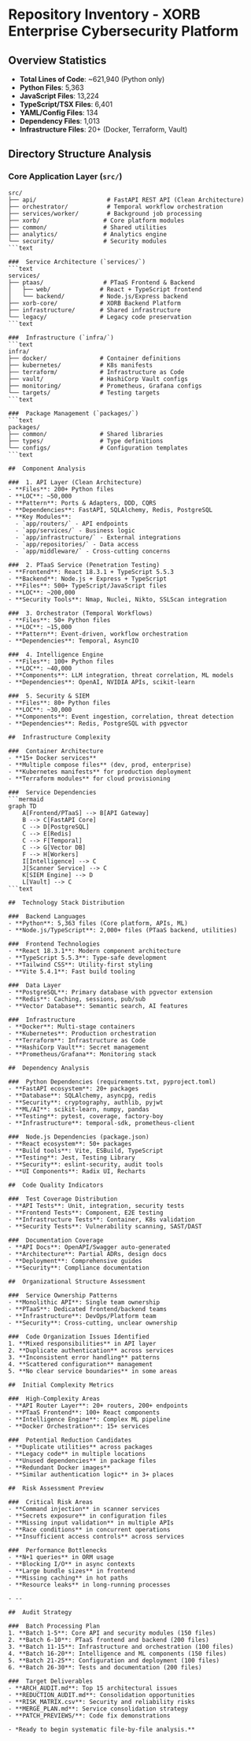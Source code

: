 # Repository Inventory - XORB Enterprise Cybersecurity Platform

##  Overview Statistics
- **Total Lines of Code**: ~621,940 (Python only)
- **Python Files**: 5,363
- **JavaScript Files**: 13,224
- **TypeScript/TSX Files**: 6,401
- **YAML/Config Files**: 134
- **Dependency Files**: 1,013
- **Infrastructure Files**: 20+ (Docker, Terraform, Vault)

##  Directory Structure Analysis

###  Core Application Layer (`src/`)
```text
src/
├── api/                    # FastAPI REST API (Clean Architecture)
├── orchestrator/           # Temporal workflow orchestration
├── services/worker/        # Background job processing
├── xorb/                  # Core platform modules
├── common/                # Shared utilities
├── analytics/             # Analytics engine
└── security/              # Security modules
```text

###  Service Architecture (`services/`)
```text
services/
├── ptaas/                 # PTaaS Frontend & Backend
│   ├── web/              # React + TypeScript frontend
│   └── backend/          # Node.js/Express backend
├── xorb-core/            # XORB Backend Platform
├── infrastructure/       # Shared infrastructure
└── legacy/               # Legacy code preservation
```text

###  Infrastructure (`infra/`)
```text
infra/
├── docker/               # Container definitions
├── kubernetes/           # K8s manifests
├── terraform/            # Infrastructure as Code
├── vault/                # HashiCorp Vault configs
├── monitoring/           # Prometheus, Grafana configs
└── targets/              # Testing targets
```text

###  Package Management (`packages/`)
```text
packages/
├── common/               # Shared libraries
├── types/                # Type definitions
└── configs/              # Configuration templates
```text

##  Component Analysis

###  1. API Layer (Clean Architecture)
- **Files**: 200+ Python files
- **LOC**: ~50,000
- **Pattern**: Ports & Adapters, DDD, CQRS
- **Dependencies**: FastAPI, SQLAlchemy, Redis, PostgreSQL
- **Key Modules**:
  - `app/routers/` - API endpoints
  - `app/services/` - Business logic
  - `app/infrastructure/` - External integrations
  - `app/repositories/` - Data access
  - `app/middleware/` - Cross-cutting concerns

###  2. PTaaS Service (Penetration Testing)
- **Frontend**: React 18.3.1 + TypeScript 5.5.3
- **Backend**: Node.js + Express + TypeScript
- **Files**: 500+ TypeScript/JavaScript files
- **LOC**: ~200,000
- **Security Tools**: Nmap, Nuclei, Nikto, SSLScan integration

###  3. Orchestrator (Temporal Workflows)
- **Files**: 50+ Python files
- **LOC**: ~15,000
- **Pattern**: Event-driven, workflow orchestration
- **Dependencies**: Temporal, AsyncIO

###  4. Intelligence Engine
- **Files**: 100+ Python files
- **LOC**: ~40,000
- **Components**: LLM integration, threat correlation, ML models
- **Dependencies**: OpenAI, NVIDIA APIs, scikit-learn

###  5. Security & SIEM
- **Files**: 80+ Python files
- **LOC**: ~30,000
- **Components**: Event ingestion, correlation, threat detection
- **Dependencies**: Redis, PostgreSQL with pgvector

##  Infrastructure Complexity

###  Container Architecture
- **15+ Docker services**
- **Multiple compose files** (dev, prod, enterprise)
- **Kubernetes manifests** for production deployment
- **Terraform modules** for cloud provisioning

###  Service Dependencies
```mermaid
graph TD
    A[Frontend/PTaaS] --> B[API Gateway]
    B --> C[FastAPI Core]
    C --> D[PostgreSQL]
    C --> E[Redis]
    C --> F[Temporal]
    C --> G[Vector DB]
    F --> H[Workers]
    I[Intelligence] --> C
    J[Scanner Service] --> C
    K[SIEM Engine] --> D
    L[Vault] --> C
```text

##  Technology Stack Distribution

###  Backend Languages
- **Python**: 5,363 files (Core platform, APIs, ML)
- **Node.js/TypeScript**: 2,000+ files (PTaaS backend, utilities)

###  Frontend Technologies
- **React 18.3.1**: Modern component architecture
- **TypeScript 5.5.3**: Type-safe development
- **Tailwind CSS**: Utility-first styling
- **Vite 5.4.1**: Fast build tooling

###  Data Layer
- **PostgreSQL**: Primary database with pgvector extension
- **Redis**: Caching, sessions, pub/sub
- **Vector Database**: Semantic search, AI features

###  Infrastructure
- **Docker**: Multi-stage containers
- **Kubernetes**: Production orchestration
- **Terraform**: Infrastructure as Code
- **HashiCorp Vault**: Secret management
- **Prometheus/Grafana**: Monitoring stack

##  Dependency Analysis

###  Python Dependencies (requirements.txt, pyproject.toml)
- **FastAPI ecosystem**: 20+ packages
- **Database**: SQLAlchemy, asyncpg, redis
- **Security**: cryptography, authlib, pyjwt
- **ML/AI**: scikit-learn, numpy, pandas
- **Testing**: pytest, coverage, factory-boy
- **Infrastructure**: temporal-sdk, prometheus-client

###  Node.js Dependencies (package.json)
- **React ecosystem**: 50+ packages
- **Build tools**: Vite, ESBuild, TypeScript
- **Testing**: Jest, Testing Library
- **Security**: eslint-security, audit tools
- **UI Components**: Radix UI, Recharts

##  Code Quality Indicators

###  Test Coverage Distribution
- **API Tests**: Unit, integration, security tests
- **Frontend Tests**: Component, E2E testing
- **Infrastructure Tests**: Container, K8s validation
- **Security Tests**: Vulnerability scanning, SAST/DAST

###  Documentation Coverage
- **API Docs**: OpenAPI/Swagger auto-generated
- **Architecture**: Partial ADRs, design docs
- **Deployment**: Comprehensive guides
- **Security**: Compliance documentation

##  Organizational Structure Assessment

###  Service Ownership Patterns
- **Monolithic API**: Single team ownership
- **PTaaS**: Dedicated frontend/backend teams
- **Infrastructure**: DevOps/Platform team
- **Security**: Cross-cutting, unclear ownership

###  Code Organization Issues Identified
1. **Mixed responsibilities** in API layer
2. **Duplicate authentication** across services
3. **Inconsistent error handling** patterns
4. **Scattered configuration** management
5. **No clear service boundaries** in some areas

##  Initial Complexity Metrics

###  High-Complexity Areas
- **API Router Layer**: 20+ routers, 200+ endpoints
- **PTaaS Frontend**: 100+ React components
- **Intelligence Engine**: Complex ML pipeline
- **Docker Orchestration**: 15+ services

###  Potential Reduction Candidates
- **Duplicate utilities** across packages
- **Legacy code** in multiple locations
- **Unused dependencies** in package files
- **Redundant Docker images**
- **Similar authentication logic** in 3+ places

##  Risk Assessment Preview

###  Critical Risk Areas
- **Command injection** in scanner services
- **Secrets exposure** in configuration files
- **Missing input validation** in multiple APIs
- **Race conditions** in concurrent operations
- **Insufficient access controls** across services

###  Performance Bottlenecks
- **N+1 queries** in ORM usage
- **Blocking I/O** in async contexts
- **Large bundle sizes** in frontend
- **Missing caching** in hot paths
- **Resource leaks** in long-running processes

- --

##  Audit Strategy

###  Batch Processing Plan
1. **Batch 1-5**: Core API and security modules (150 files)
2. **Batch 6-10**: PTaaS frontend and backend (200 files)
3. **Batch 11-15**: Infrastructure and orchestration (100 files)
4. **Batch 16-20**: Intelligence and ML components (150 files)
5. **Batch 21-25**: Configuration and deployment (100 files)
6. **Batch 26-30**: Tests and documentation (200 files)

###  Target Deliverables
- **ARCH_AUDIT.md**: Top 15 architectural issues
- **REDUCTION_AUDIT.md**: Consolidation opportunities
- **RISK_MATRIX.csv**: Security and reliability risks
- **MERGE_PLAN.md**: Service consolidation strategy
- **PATCH_PREVIEWS/**: Code fix demonstrations

- *Ready to begin systematic file-by-file analysis.**